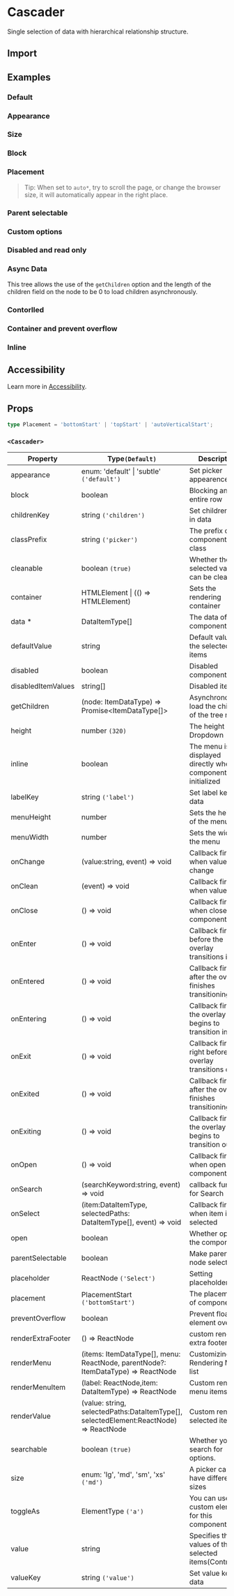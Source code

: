 # Cascader

Single selection of data with hierarchical relationship structure.

## Import

<!--{include:(components/cascader/fragments/import.md)}-->

## Examples

### Default

<!--{include:`basic.md`}-->

### Appearance

<!--{include:`appearance.md`}-->

### Size

<!--{include:`size.md`}-->

### Block

<!--{include:`block.md`}-->

### Placement

<!--{include:`placement.md`}-->

> Tip: When set to `auto*`, try to scroll the page, or change the browser size, it will automatically appear in the right place.

### Parent selectable

<!--{include:`parent-selectable.md`}-->

### Custom options

<!--{include:`custom.md`}-->

### Disabled and read only

<!--{include:`disabled.md`}-->

### Async Data

This tree allows the use of the `getChildren` option and the length of the children field on the node to be 0 to load children asynchronously.

<!--{include:`async.md`}-->

### Contorlled

<!--{include:`controlled.md`}-->

### Container and prevent overflow

<!--{include:`container.md`}-->

### Inline

<!--{include:`inline.md`}-->

## Accessibility

Learn more in [Accessibility](../guide/accessibility).

## Props

<!--{include:(_common/types/data-item-type.md)}-->

```ts
type Placement = 'bottomStart' | 'topStart' | 'autoVerticalStart';
```

### `<Cascader>`

| Property           | Type`(Default)`                                                                       | Description                                                      |
| ------------------ | ------------------------------------------------------------------------------------- | ---------------------------------------------------------------- |
| appearance         | enum: 'default' &#124; 'subtle' `('default')`                                         | Set picker appearence                                            |
| block              | boolean                                                                               | Blocking an entire row                                           |
| childrenKey        | string `('children')`                                                                 | Set children key in data                                         |
| classPrefix        | string `('picker')`                                                                   | The prefix of the component CSS class                            |
| cleanable          | boolean `(true)`                                                                      | Whether the selected value can be cleared                        |
| container          | HTMLElement &#124; (() => HTMLElement)                                                | Sets the rendering container                                     |
| data \*            | DataItemType[]                                                                        | The data of component                                            |
| defaultValue       | string                                                                                | Default values of the selected items                             |
| disabled           | boolean                                                                               | Disabled component                                               |
| disabledItemValues | string[]                                                                              | Disabled items                                                   |
| getChildren        | (node: ItemDataType) => Promise&lt;ItemDataType[]&gt;                                 | Asynchronously load the children of the tree node.               |
| height             | number `(320)`                                                                        | The height of Dropdown                                           |
| inline             | boolean                                                                               | The menu is displayed directly when the component is initialized |
| labelKey           | string `('label')`                                                                    | Set label key in data                                            |
| menuHeight         | number                                                                                | Sets the height of the menu                                      |
| menuWidth          | number                                                                                | Sets the width of the menu                                       |
| onChange           | (value:string, event) => void                                                         | Callback fired when value change                                 |
| onClean            | (event) => void                                                                       | Callback fired when value clean                                  |
| onClose            | () => void                                                                            | Callback fired when close component                              |
| onEnter            | () => void                                                                            | Callback fired before the overlay transitions in                 |
| onEntered          | () => void                                                                            | Callback fired after the overlay finishes transitioning in       |
| onEntering         | () => void                                                                            | Callback fired as the overlay begins to transition in            |
| onExit             | () => void                                                                            | Callback fired right before the overlay transitions out          |
| onExited           | () => void                                                                            | Callback fired after the overlay finishes transitioning out      |
| onExiting          | () => void                                                                            | Callback fired as the overlay begins to transition out           |
| onOpen             | () => void                                                                            | Callback fired when open component                               |
| onSearch           | (searchKeyword:string, event) => void                                                 | callback function for Search                                     |
| onSelect           | (item:DataItemType, selectedPaths: DataItemType[], event) => void                     | Callback fired when item is selected                             |
| open               | boolean                                                                               | Whether open the component                                       |
| parentSelectable   | boolean                                                                               | Make parent node selectable                                      |
| placeholder        | ReactNode `('Select')`                                                                | Setting placeholders                                             |
| placement          | PlacementStart `('bottomStart')`                                                      | The placement of component                                       |
| preventOverflow    | boolean                                                                               | Prevent floating element overflow                                |
| renderExtraFooter  | () => ReactNode                                                                       | custom render extra footer                                       |
| renderMenu         | (items: ItemDataType[], menu: ReactNode, parentNode?: ItemDataType) => ReactNode      | Customizing the Rendering Menu list                              |
| renderMenuItem     | (label: ReactNode,item: DataItemType) => ReactNode                                    | Custom render menu items                                         |
| renderValue        | (value: string, selectedPaths:DataItemType[], selectedElement:ReactNode) => ReactNode | Custom render selected items                                     |
| searchable         | boolean `(true)`                                                                      | Whether you can search for options.                              |
| size               | enum: 'lg', 'md', 'sm', 'xs' `('md')`                                                 | A picker can have different sizes                                |
| toggleAs           | ElementType `('a')`                                                                   | You can use a custom element for this component                  |
| value              | string                                                                                | Specifies the values of the selected items(Controlled)           |
| valueKey           | string `('value')`                                                                    | Set value key in data                                            |
